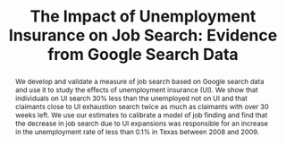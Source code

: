 ---
layout: none
title: "The Impact of Unemployment Insurance on Job Search: Evidence from Google Search Data"
category: research
abstract: We develop and validate a measure of job search based on Google search data and use it to study the effects of unemployment insurance (UI). We show that individuals on UI search 30% less than the unemployed not on UI and that claimants close to UI exhaustion search twice as much as claimants with over 30 weeks left. We use our estimates to calibrate a model of job finding and find that the decrease in job search due to UI expansions was responsible for an increase in the unemployment rate of less than 0.1% in Texas between 2008 and 2009.
link: /assets/FullTexasJobSearch.pdf
priority: '3'
bibtex: "http://andreyfradkin.com/assets/bibtex_papers/jobsearch.html"
coauthors: (with <a href = "https://sites.google.com/site/srbaker/"> Scott Baker</a>)
js: "toggleMe('google'); return false;"
js_abbrev: 'google'
other: Revise and Resubmit at the Journal of Labor Economics
bib: <br> @article{bakerfradkin2014,
  title={The Impact of Unemployment Insurance on Job Search&#58; Evidence from Google Search Data},
  author={Baker, Scott and Fradkin, Andrey},
  year={2014}}
bibjs: "toggleMe('google_bib'); return false;"
bib_abbrev: 'google_bib'
---